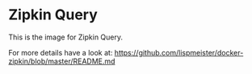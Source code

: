 # Zipkin Query

This is the image for Zipkin Query.

For more details have a look at:
<https://github.com/lispmeister/docker-zipkin/blob/master/README.md>

